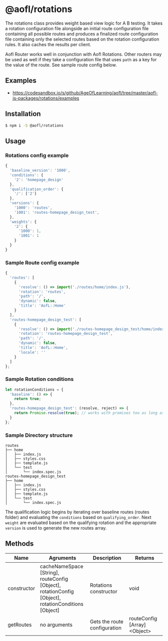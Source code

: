 # @aofl/rotations

The rotations class provides weight based view logic for A B testing. It takes a rotation configuration file alongside an initial route configuration file containing all possible routes and produces a finalized route configuration file containing only the selected routes based on the rotation configuration rules. It also caches the results per client.

Aofl Router works well in conjunction with Aofl Rotations. Other routers may be used as well if they take a configuration file that uses `path` as a key for the value of the route. See sample route config below.

## Examples
* https://codesandbox.io/s/github/AgeOfLearning/aofl/tree/master/aofl-js-packages/rotations/examples

## Installation
```bash
$ npm i -S @aofl/rotations
```

## Usage
### Rotations config example

```javascript
{
  'baseline_version': '1000',
  'conditions': {
    '2': 'homepage_design'
  },
  'qualification_order': {
    '/': ['2']
  },
  'versions': {
    '1000': 'routes',
    '1001': 'routes-homepage_design_test',
  },
  'weights': {
    '2': {
      '1000': 1,
      '1001': 1
    }
  }
}
```

### Sample Route config example

```js
{
  'routes': [
    {
      'resolve': () => import('./routes/home/index.js'),
      'rotation': 'routes',
      'path': '/',
      'dynamic': false,
      'title': 'AofL::Home'
    }
  ],
  'routes-homepage_design_test': [
    {
      'resolve': () => import('./routes-homepage_design_test/home/index.js'),
      'rotation': 'routes-homepage_design_test',
      'path': '/',
      'dynamic': false,
      'title': 'AofL::Home',
      'locale': ''
    }
  ]
};
```

### Sample Rotation conditions
```js
let rotationConditions = {
  'baseline': () => {
    return true;
  },
  'routes-homepage_design_test': (resolve, reject) => {
    return Promise.resolve(true); // works with promises too as long as the promise resolves with a boolean
  }
};
```


### Sample Directory structure

```
routes
├── home
│   ├── index.js
│   ├── styles.css
│   ├── template.js
│   └── test
│       └── index.spec.js
routes-homepage_design_test
├── home
│   ├── index.js
│   ├── styles.css
│   ├── template.js
│   └── test
│       └── index.spec.js
```

The qualification logic begins by iterating over baseline routes (routes folder) and evaluating the `conditions` based on `qualifying_order`. Next `weight` are evaluated based on the qualifying rotation and the appropriate `version` is used to generate the new routes array.

## Methods

| Name | Agruments  | Description                  | Returns |
| ---- | ---------- | ---------------------------- | ------- |
| constructor  | cacheNameSpace [String],<br> routeConfig [Object],<br> rotationConfig [Object],<br> rotationConditions [Object] | Rotations constructor | void
| getRoutes | no arguments | Gets the route configuration | routeConfig [Array]&lt;Object&gt;
